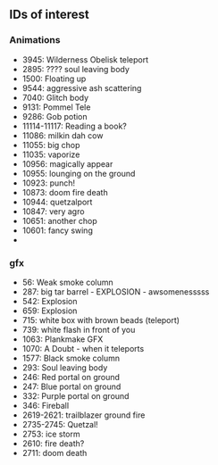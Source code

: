 ## IDs of interest

### Animations

- 3945: Wilderness Obelisk teleport
- 2895: ???? soul leaving body
- 1500: Floating up
- 9544: aggressive ash scattering
- 7040: Glitch body
- 9131: Pommel Tele
- 9286: Gob potion
- 11114-11117: Reading a book?
- 11086: milkin dah cow
- 11055: big chop
- 11035: vaporize
- 10956: magically appear
- 10955: lounging on the ground
- 10923: punch!
- 10873: doom fire death
- 10944: quetzalport
- 10847: very agro
- 10651: another chop
- 10601: fancy swing
- 

### gfx

- 56: Weak smoke column
- 287: big tar barrel - EXPLOSION - awsomenesssss
- 542: Explosion
- 659: Explosion
- 715: white box with brown beads (teleport)
- 739: white flash in front of you
- 1063: Plankmake GFX
- 1070: A Doubt - when it teleports
- 1577: Black smoke column
- 293: Soul leaving body
- 246: Red portal on ground
- 247: Blue portal on ground
- 332: Purple portal on ground
- 346: Fireball
- 2619-2621: trailblazer ground fire
- 2735-2745: Quetzal!
- 2753: ice storm
- 2610: fire death?
- 2711: doom death